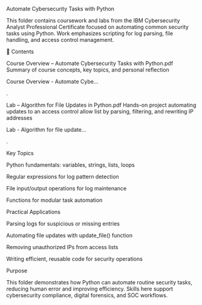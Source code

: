 Automate Cybersecurity Tasks with Python

This folder contains coursework and labs from the IBM Cybersecurity Analyst Professional Certificate focused on automating common security tasks using Python. Work emphasizes scripting for log parsing, file handling, and access control management.

📁 Contents

Course Overview – Automate Cybersecurity Tasks with Python.pdf
Summary of course concepts, key topics, and personal reflection

Course Overview - Automate Cybe…

.

Lab – Algorithm for File Updates in Python.pdf
Hands-on project automating updates to an access control allow list by parsing, filtering, and rewriting IP addresses

Lab - Algorithm for file update…

.

Key Topics

Python fundamentals: variables, strings, lists, loops

Regular expressions for log pattern detection

File input/output operations for log maintenance

Functions for modular task automation

Practical Applications

Parsing logs for suspicious or missing entries

Automating file updates with update_file() function

Removing unauthorized IPs from access lists

Writing efficient, reusable code for security operations

Purpose

This folder demonstrates how Python can automate routine security tasks, reducing human error and improving efficiency. Skills here support cybersecurity compliance, digital forensics, and SOC workflows.